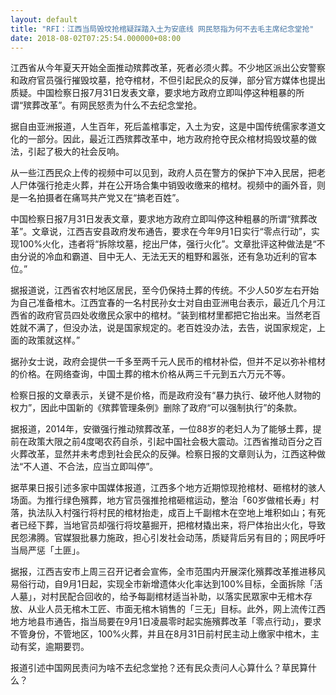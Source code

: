 ```yaml
---
layout: default
title: "RFI：江西当局毁坟抢棺疑踩踏入土为安底线 网民怒指为何不去毛主席纪念堂抢"
date: 2018-08-02T07:25:54.000000+08:00
---
```


江西省从今年夏天开始全面推动殡葬改革，死者必须火葬。不少地区派出公安警察和政府官员强行摧毁坟墓，抢夺棺材，不但引起民众的反弹，部分官方媒体也提出质疑。中国检察日报7月31日发表文章，要求地方政府立即叫停这种粗暴的所谓“殡葬改革”。有网民怒责为什么不去纪念堂抢。

据自由亚洲报道，人生百年，死后盖棺事定，入土为安，这是中国传统儒家孝道文化的一部分。因此，最近江西殡葬改革中，地方政府抢夺民众棺材捣毁坟墓的做法，引起了极大的社会反响。

从一些江西民众上传的视频中可以见到，政府人员在警方的保护下冲入民居，把老人尸体强行抢走火葬，并在公开场合集中销毁收缴来的棺材。视频中的画外音，则是一名拍摄者在痛骂共产党又在“搞老百姓”。

中国检察日报7月31日发表文章，要求地方政府立即叫停这种粗暴的所谓“殡葬改革”。文章说，江西吉安县政府发布通告，要求在今年9月1日实行“零点行动”，实现100%火化，违者将“拆除坟墓，挖出尸体，强行火化”。文章批评这种做法是“不由分说的冷血和霸道、目中无人、无法无天的粗野和嚣张，还有急功近利的官本位。”

据报道说，江西省农村地区居民，至今仍保持土葬的传统。不少人50岁左右开始为自己准备棺木。江西宜春的一名村民孙女士对自由亚洲电台表示，最近几个月江西省的政府官员四处收缴民众家中的棺材。“装到棺材里都把它抬出来。当然老百姓就不满了，但没办法，说是国家规定的。老百姓没办法，去告，说国家规定，上面的政策就这样。”

据孙女士说，政府会提供一千多至两千元人民币的棺材补偿，但并不足以弥补棺材的价格。在网络查询，中国土葬的棺木价格从两三千元到五六万元不等。

检察日报的文章表示，关键不是价格，而是政府没有“暴力执行、破坏他人财物的权力”，因此中国新的《殡葬管理条例》删除了政府“可以强制执行”的条款。

据报道，2014年，安徽强行推动殡葬改革，一位88岁的老妇人为了能够土葬，提前在政策大限之前4度喝农药自杀，引起中国社会极大震动。江西省推动百分之百火葬改革，显然并未考虑到社会民众的反弹。检察日报的文章则认为，江西这种做法“不人道、不合法，应当立即叫停”。

据苹果日报引述多家中国媒体报道，江西多个地方近期惊现抢棺材、砸棺材的骇人场面。为推行绿色殯葬，地方官员强推抢棺砸棺运动，整治「60岁做棺长寿」村落，执法队入村强行将村民的棺材抬走，成百上千副棺木在空地上堆积如山；有死者已经下葬，当地官员却强行将坟墓掘开，把棺材撬出来，将尸体抬出火化，导致民怨沸腾。官媒狠批暴力施政，担心引发社会动荡，质疑背后另有目的；网民呼吁当局严惩「土匪」。

据报，江西吉安市上周三召开记者会宣佈，全市范围内开展深化殯葬改革推进移风易俗行动，自9月1日起，实现全市新增遗体火化率达到100%目标，全面拆除「活人墓」，对村民配合回收的，给予每副棺材适当补助，以落实民眾家中无棺木存放、从业人员无棺木工匠、市面无棺木销售的「三无」目标。此外，网上流传江西地方地县市通告，指当局要在9月1日凌晨零时起实施殯葬改革「零点行动」，要求不管身份，不管地区，100%火葬，并且在8月31日前村民主动上缴家中棺木，主动有奖，逾期要罚。

报道引述中国网民责问为啥不去纪念堂抢？还有民众责问人心算什么？草民算什么？


